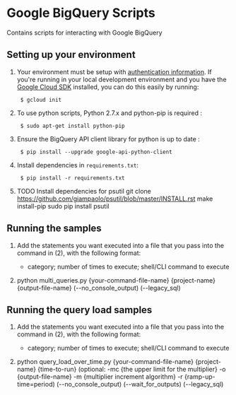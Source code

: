 # Google BigQuery Scripts

Contains scripts for interacting with Google BigQuery

## Setting up your environment

1. Your environment must be setup with [authentication
information](https://developers.google.com/identity/protocols/application-default-credentials#howtheywork). If you're running in your local development environment and you have the [Google Cloud SDK](https://cloud.google.com/sdk/) installed, you can do this easily by running:

        $ gcloud init

2. To use python scripts, Python 2.7.x and python-pip is required :

        $ sudo apt-get install python-pip

3. Ensure the BigQuery API client library for python is up to date :

        $ pip install --upgrade google-api-python-client

4. Install dependencies in `requirements.txt`:

        $ pip install -r requirements.txt

5. TODO Install dependencies for psutil
        git clone https://github.com/giampaolo/psutil/blob/master/INSTALL.rst
        make install-pip
        sudo pip install psutil

## Running the samples

1. Add the statements you want executed into a file that you pass into the command in (2), with the following format:
   - category; number of times to execute; shell/CLI command to execute

2. python multi_queries.py {your-command-file-name} {project-name} {output-file-name} (--no_console_output) (--legacy_sql)

## Running the query load samples

1. Add the statements you want executed into a file that you pass into the command in (2), with the following format:
   - category; number of times to execute; shell/CLI command to execute

2. python query_load_over_time.py {your-command-file-name} {project-name} {time-to-run} (optional: -mc {the upper limit for the multiplier} -o {output-file-name} -m {multiplier increment algorithm} -r {ramp-up-time=period) (--no_console_output) (--wait_for_outputs) (--legacy_sql)